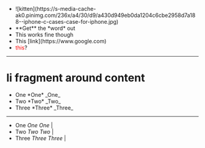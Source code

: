 <ul>
<li class="fragment">![kitten](https://s-media-cache-ak0.pinimg.com/236x/a4/30/d9/a430d949eb0da1204c6cbe2958d7a188--iphone-c-cases-case-for-iphone.jpg)</li>
<li class="fragment">**Get** the *word* out</li>
<li class="fragment">This works fine though</li>
<li class="fragment">This [link](https://www.google.com)</li>
<li class="fragment"><span style="color:red">this</span>?</li>
</ul>

---


# li fragment around content

<ul>
<li class="fragment">One *One* _One_</li>
<li class="fragment">Two *Two* _Two_</li>
<li class="fragment">Three *Three* _Three_</li>
</ul>

---

- One *One* _One_ |
- Two *Two* _Two_ |
- Three *Three* _Three_ |


